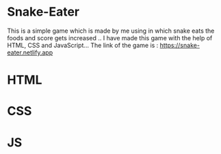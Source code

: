 # Snake-Eater
This is a simple game which is made by me using in which snake eats the foods and score gets increased .. 
I have made this game with the help of HTML, CSS and JavaScript...
The link of the game is : https://snake-eater.netlify.app
# HTML
# CSS 
# JS
